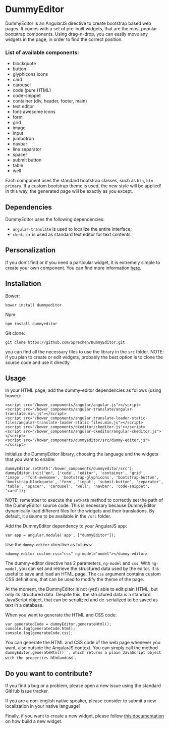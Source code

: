 # DummyEditor #

DummyEditor is an AngularJS directive to create bootstrap based web pages.
It comes with a set of pre-built widgets, that are the most popular bootstrap components.
Using drag-n-drop, you can easily move any widgets in the page, in order to find the correct position.

### List of available components: ###
* blockquote
* button
* glyphicons icons
* card
* carousel
* code (pure HTML)
* code-snippet
* container (div, header, footer, main)
* text editor
* font-awesome icons
* form
* grid
* image
* input
* jumbotron
* navbar
* line separator
* spacer
* submit button
* table
* well

Each component uses the standard bootstrap classes, such as `btn`, `btn-primary`. If a custom bootstrap theme is used, the new style will be applied! In this way, the generated page will be exactly as you except.

## Dependencies ##
DummyEditor uses the following dependencies:
* `angular-translate` is used to localize the entire interface;
* `ckeditor` is used as standard text editor for text contents.

## Personalization ##
If you don't find or if you need a particular widget, it is extremely simple to create your own component.
You can find more information [here](widgets.md).

## Installation ##

Bower:
```
bower install dummyeditor
```

Npm:
```
npm install dummyeditor
```

Git clone:
```
git clone https://github.com/Sprechen/DummyEditor.git
```
you can find all the necessary files to use the library in the `src` folder.
NOTE: if you plan to create or edit widgets, probably the best option is to clone the source code and use it directly.

## Usage ##
In your HTML page, add the dummy-editor dependencies as follows (using bower):
```
<script src="/bower_components/angular/angular.js"></script>
<script src="/bower_components/angular-translate/angular-translate.min.js"></script>
<script src="/bower_components/angular-translate-loader-static-files/angular-translate-loader-static-files.min.js"></script>
<script src="/bower_components/ckeditor/ckeditor.js"></script>
<script src="/bower_components/angular-ckeditor/angular-ckeditor.js"></script>
<script src="/bower_components/dummyeditor/src/dummy-editor.js"></script>
```

Initialize the DummyEditor library, choosing the language and the widgets that you want to enable:
```
dummyEditor.setPath('/bower_components/dummyeditor/src');
dummyEditor.init("en", ['code', 'editor', 'container', 'grid', 'image', 'font-awesome', 'bootstrap-glyphicons', 'bootstrap-button', 'bootstrap-blockquote', 'form', 'input', 'submit-button', 'separator', 'table', 'spacer', 'carousel', 'well', 'navbar', 'code-snippet', 'card']);
```
NOTE: remember to execute the `setPath` method to correctly set the path of the DummyEditor source code. This is necessary because DummyEditor dynamically load different files for the widgets and their translations. By default, it assume to be available in the `/src` folder.

Add the DummyEditor dependency to your AngularJS app:
```
var app = angular.module('app', ["dummyEditor"]);
```

Use the `dummy-editor` directive as follows:
```
<dummy-editor custom-css="css" ng-model="model"></dummy-editor>
```
The dummy-editor directive has 2 parameters, `ng-model` and `css`. With `ng-model`, you can set and retrieve the structured data used by the editor. It is useful to save and load an HTML page. The `css` argument contains custom CSS definitions, that can be used to modify the theme of the page.

At the moment, the DummyEditor is not (yet!) able to edit plain HTML, but only its structured data. Despite this, the structured data is a standard JavaScript object, that can be serialized and de-serialized to be saved as text in a database.

When you want to generate the HTML and CSS code:
```
var generatedCode = dummyEditor.generateHtml();
console.log(generateCode.html);
console.log(generateCode.css);
```
You can generate the HTML and CSS code of the web page whenever you want, also outside the AngularJS context. You can simply call the method `dummyEditor.generateHtml()``, which returns a plain JavaScript object with the properties `html` and `css`.


## Do you want to contribute? ##
If you find a bug or a problem, please open a new issue using the standard GitHub issue tracker.

If you are a non-english native speaker, please consider to submit a new localization in your native language!

Finally, if you want to create a new widget, please follow [this documentation](widgets.md) on how build a new widget.
